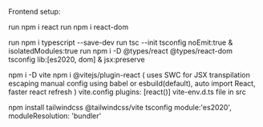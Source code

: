 Frontend setup:

run npm i react
run npm i react-dom

run npm i typescript --save-dev
run tsc --init
tsconfig noEmit:true & isolatedModules:true
run npm i -D @types/react @types/react-dom
tsconfig lib:[es2020, dom] & jsx:preserve

npm i -D vite
npm i @vitejs/plugin-react (
uses SWC for JSX transpilation escaping manual config using babel or esbuild(default),
auto import React,
faster react refresh
)
vite.config plugins: [react()]
vite-env.d.ts file in src

npm install tailwindcss @tailwindcss/vite
tsconfig module:'es2020', moduleResolution: 'bundler'
